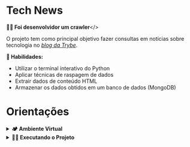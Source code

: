 # Tech News

  <strong>👨‍💻 Foi desenvolvidor um crawler</strong></><br />

  O projeto tem como principal objetivo fazer consultas em notícias sobre tecnologia no [_blog da Trybe_](https://blog.betrybe.com).


  <strong>🚵 Habilidades:</strong>
  <ul>
    <li>Utilizar o terminal interativo do Python</li>
    <li>Aplicar técnicas de raspagem de dados</li>
    <li>Extrair dados de conteúdo HTML</li>
    <li>Armazenar os dados obtidos em um banco de dados (MongoDB)</li>
  </ul>

# Orientações

<details>

  <summary><strong>🏕️ Ambiente Virtual</strong></summary><br />
  O Python oferece um recurso chamado de ambiente virtual, onde permite sua máquina rodar sem conflitos, diferentes tipos de projetos com diferentes versões de bibliotecas.

  1. **criar o ambiente virtual**

  ```bash
python3 -m venv .venv
  ```

  2. **ativar o ambiente virtual**

  ```bash
source .venv/bin/activate
  ```

  3. **instalar as dependências no ambiente virtual**

  ```bash
python3 -m pip install -r dev-requirements.txt
  ```

  Com o seu ambiente virtual ativo, as dependências serão instaladas neste ambiente.
  Quando precisar desativar o ambiente virtual, execute o comando "deactivate". Lembre-se de ativar novamente quando voltar a trabalhar no projeto.

  O arquivo `dev-requirements.txt` contém todas as dependências que serão utilizadas no projeto, ele está agindo como se fosse um `package.json` de um projeto `Node.js`.

</details>

<details>
  <summary><strong>🏃🏾 Executando o Projeto</strong></summary>
  As notícias a serem raspadas estarão disponíveis no _Blog da Trybe_: https://blog.betrybe.com.
  Essas notícias devem são salvas no banco de dados.<br />

  <strong>MongoDB</strong>

  Para a realização deste projeto, utilizaremos um banco de dados chamado `tech_news`.
  As notícias serão armazenadas em uma coleção chamada `news`.

  Rodar MongoDB via Docker:

  <code>docker-compose up -d mongodb</code> no terminal.
  Para mais detalhes acerca do mongo com o docker, olhe o arquivo `docker-compose.yml`

  Caso queira instalar e rodar o servidor MongoDB nativo na máquina, siga as instruções no tutorial oficial:

  Ubuntu: <https://docs.mongodb.com/manual/tutorial/install-mongodb-on-ubuntu/>
  MacOS:  <https://docs.mongodb.com/guides/server/install/>
  
  Lembre-se de que o mongoDB utilizará por padrão a porta 27017. Se já houver outro serviço utilizando esta porta, considere desativá-lo.

</details>
